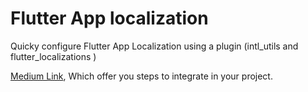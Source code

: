 # Flutter App localization

Quicky configure Flutter App Localization using a plugin (intl_utils and flutter_localizations )

[Medium Link](https://medium.com/@santoshndevadiga/flutter-localization-2cebccc4951a?sk=8e092bfdc2cd6ad9b32f68275a2a6e8b), Which offer you steps to integrate in your project.


